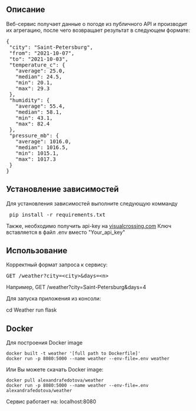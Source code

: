 <h2>Описание</h2>

Веб-сервис получает данные о погоде из публичного API и производит их агрегацию, после чего возвращает результат в следующем формате: 

<pre>
{ 
 "city": "Saint-Petersburg",
 "from": "2021-10-07",
 "to": "2021-10-03",
 "temperature_c": {
   "average": 25.0,
   "median": 24.5,
   "min": 20.1,
   "max": 29.3
 },
 "humidity": {
   "average": 55.4,
   "median": 58.1,
   "min": 43.1,
   "max": 82.4
 },
 "pressure_mb": {
   "average": 1016.0,
   "median": 1016.5,
   "min": 1015.1,
   "max": 1017.3
 }
}
</pre></p>

<h2>Установление зависимостей </h2>

<p>
Для установления зависимостей выполните следующую комманду
<pre> pip install -r requirements.txt </pre>
Также, необходимо получить api-key на <a href="https://www.visualcrossing.com/">visualcrossing.com</a>
Ключ вставляется в файл .env вместо "Your_api_key"
</p>

<h2>Использование</h2> 

<p>
Корректный формат запроса к сервису: <pre>GET /weather?city=&ltcity>&days=&ltn></pre>
Например, GET /weather?city=Saint-Petersburg&days=4 

Для запуска приложения из консоли:

  cd Weather
  run flask

</p> 

<h2> Docker </h2>
  <p> Для построения Docker image
 
    docker built -t weather '[full path to Dockerfile]'
    docker run -p 8080:5000 --name weather --env-file=.env weather 

  Или Вы можете скачать Docker image: 
  
    docker pull alexandrafedotova/weather 
    docker run -p 8080:5000 --name weather --env-file=.env alexandrafedotova/weather

  Сервис работает на: localhost:8080
  </p>
  
 
